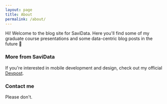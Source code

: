 ```yaml
---
layout: page
title: About
permalink: /about/
---
```


Hi! Welcome to the blog site for SaviData. Here you'll find some of my graduate course presentations and some data-centric blog posts in the future 🔮

### More from SaviData

If you're interested in mobile development and design, check out my official [Devpost](https://devpost.com/savidata/dv1).


### Contact me

Please don't.
